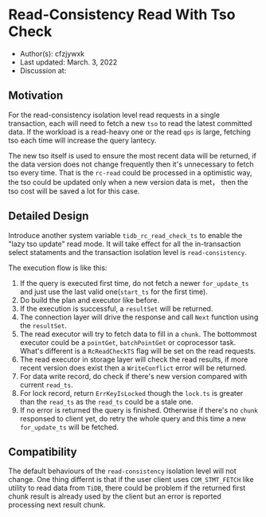 # Read-Consistency Read With Tso Check

- Author(s): cfzjywxk
- Last updated: March. 3, 2022
- Discussion at:

## Motivation

For the read-consistency isolation level read requests in a single transaction, each will need to fetch a new `tso` to read the latest committed data.
If the workload is a read-heavy one or the read `qps` is large, fetching tso each time will increase the query lantecy.

The new tso itself is used to ensure the most recent data will be returned, if the data version does not change frequently then it's unnecessary to fetch tso every time.
That is the `rc-read` could be processed in a optimistic way, the tso could be updated only when a new version data is met， then the tso cost will be saved a lot for this case.

## Detailed Design

Introduce another system variable `tidb_rc_read_check_ts` to enable the "lazy tso update" read mode. It will take effect for all the in-transaction select stataments and the
transaction isolation level is `read-consistency`.

The execution flow is like this:

1. If the query is executed first time, do not fetch a newer `for_update_ts` and just use the last valid one(`start_ts` for the first time).
2. Do build the plan and executor like before.
3. If the execution is successful, a `resultSet` will be returned.
4. The connection layer will drive the response and call `Next` function using the `resultSet`.
5. The read executor will try to fetch data to fill in a `chunk`. The bottommost executor could be a `pointGet`, `batchPointGet` or coprocessor task. What's different is a `RcReadCheckTS` flag will be set on the read requests.
6. The read executor in storage layer will check the read results, if more recent version does exist then a `WriteConflict` error will be returned.
7. For data write record, do check if there's new version compared with current `read_ts`.
8. For lock record, return `ErrKeyIsLocked` though the `lock.ts` is greater than the `read_ts` as the `read_ts` could be a stale one.
9. If no error is returned the query is finished. Otherwise if there's no `chunk` responsed to client yet, do retry the whole query and this time a new `for_update_ts` will be fetched.


## Compatibility

The default behaviours of the `read-consistency` isolation level will not change. One thing differnt is that if the user client uses `COM_STMT_FETCH` like utility to read data from `TiDB`,
there could be problem if the returned first chunk result is already used by the client but an error is reported processing next result chunk.
